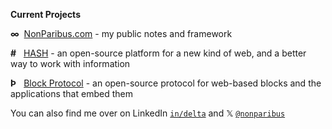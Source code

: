 [`@nonparibus`]: https://x.com/nonparibus
[`in/delta`]: https://linkedin.com/in/delta
[any language]: https://hash.dev/blog/build-blocks-in-any-language
[Block Protocol]: https://github.com/blockprotocol/blockprotocol
[HASH]: https://github.com/hashintel/hash
[nonparibus.com]: https://nonparibus.com/?utm_medium=organic&utm_source=github_readme_nonparibus-profile_root

**Current Projects**

**∞** &nbsp;[NonParibus.com] - my public notes and framework

**#** &nbsp; [HASH] - an open-source platform for a new kind of web, and a better way to work with information

**Þ** &nbsp; [Block Protocol] - an open-source protocol for web-based blocks and the applications that embed them

You can also find me over on LinkedIn [`in/delta`] and 𝕏 [`@nonparibus`]
